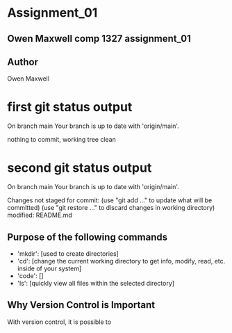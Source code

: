 # Assignment_01
## Owen Maxwell comp 1327 assignment_01

## Author
Owen Maxwell

# first git status output

On branch main
Your branch is up to date with 'origin/main'.

nothing to commit, working tree clean

# second git status output 

On branch main
Your branch is up to date with 'origin/main'.

Changes not staged for commit:
  (use "git add <file>..." to update what will be committed)
  (use "git restore <file>..." to discard changes in working directory)
        modified:   README.md

## Purpose of the following commands

- 'mkdir': [used to create directories]
- 'cd': [change the current working directory to get info, modify, read, etc. inside of your system]
- 'code': []
- 'ls': [quickly view all files within the selected directory]

## Why Version Control is Important

With version control, it is possible to